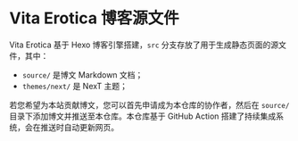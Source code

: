 # Vita Erotica 博客源文件

Vita Erotica 基于 Hexo 博客引擎搭建，`src` 分支存放了用于生成静态页面的源文件，其中：

- `source/` 是博文 Markdown 文档；
- `themes/next/` 是 NexT 主题；

若您希望为本站贡献博文，您可以首先申请成为本仓库的协作者，然后在 `source/` 目录下添加博文并推送至本仓库。本仓库基于 GitHub Action 搭建了持续集成系统，会在推送时自动更新网页。
